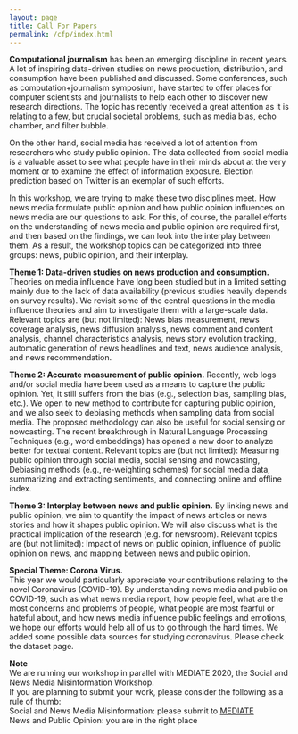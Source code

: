 ```yaml
---
layout: page
title: Call For Papers
permalink: /cfp/index.html
---
```


>

**Computational journalism** has been an emerging discipline in recent years.  A lot of inspiring data-driven studies on news production, distribution, and consumption have been published and discussed. Some conferences, such as computation+journalism symposium, have started to offer places for computer scientists and journalists to help each other to discover new research directions. The topic has recently received a great attention as it is relating to a few, but crucial societal problems, such as media bias, echo chamber, and filter bubble. 

On the other hand, social media has received a lot of attention from researchers who study public opinion. The data collected from social media is a valuable asset to see what people have in their minds about at the very moment or to examine the effect of information exposure. Election prediction based on Twitter is an exemplar of such efforts.  

In this workshop, we are trying to make these two disciplines meet.  How news media formulate public opinion and how public opinion influences on news media are our questions to ask.  For this, of course, the parallel efforts on the understanding of news media and public opinion are required first, and then based on the findings, we can look into the interplay between them.  As a result, the workshop topics can be categorized into three groups:  news, public opinion, and their interplay. 



**Theme 1: Data-driven studies on news production and consumption.**
Theories on media influence have long been studied but in a limited setting mainly due to the lack of data availability (previous studies heavily depends on survey results). We revisit some of the central questions in the media influence theories and aim to investigate them with a large-scale data. Relevant topics are (but not limited): News bias measurement, news coverage analysis, news diffusion analysis, news comment and content analysis, channel characteristics analysis, news story evolution tracking, automatic generation of news headlines and text, news audience analysis, and news recommendation. 

**Theme 2: Accurate measurement of public opinion.** Recently, web logs and/or social media have been used as a means to capture the public opinion. Yet, it still suffers from the bias (e.g., selection bias, sampling bias, etc.). We open to new method to contribute for capturing public opinion, and we also seek to debiasing methods when sampling data from social media. The proposed methodology can also be useful for social sensing or nowcasting. The recent breakthrough in Natural Language Processing Techniques (e.g., word embeddings) has opened a new door to analyze better for textual content. Relevant topics are (but not limited): Measuring public opinion through social media, social sensing and nowcasting, Debiasing methods (e.g., re-weighting schemes) for social media data, summarizing and extracting sentiments, and connecting online and offline index.

**Theme 3: Interplay between news and public opinion.**
By linking news and public opinion, we aim to quantify the impact of news articles or news stories and how it shapes public opinion. We will also discuss what is the practical implication of the research (e.g. for newsroom). Relevant topics are (but not limited): Impact of news on public opinion, influence of public opinion on news, and mapping between news and public opinion. 


**Special Theme: Corona Virus.**   
This year we would particularly appreciate your contributions relating to the novel Coronavirus (COVID-19). By understanding news media and public on COVID-19, such as what news media report, how people feel, what are the most concerns and problems of people, what people are most fearful or hateful about, and how news media influence public feelings and emotions, we hope our efforts would help all of us to go through the hard times. We added some possible data sources for studying coronavirus. Please check the dataset page. 

 
**Note**   
We are running our workshop in parallel with MEDIATE 2020, the Social and News Media Misinformation Workshop. <br/>
If you are planning to submit your work, please consider the following as a rule of thumb: <br/>
Social and News Media Misinformation: please submit to [MEDIATE](https://mediateworkshop.github.io/) <br/>
News and Public Opinion: you are in the right place


